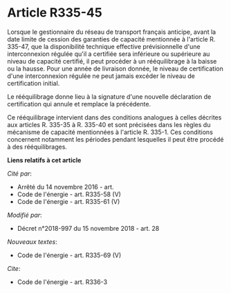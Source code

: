 # Article R335-45

Lorsque le gestionnaire du réseau de transport français anticipe, avant la date limite de cession des garanties de capacité
mentionnée à l'article R. 335-47, que la disponibilité technique effective prévisionnelle d'une interconnexion régulée qu'il
a certifiée sera inférieure ou supérieure au niveau de capacité certifié, il peut procéder à un rééquilibrage à la baisse ou
la hausse. Pour une année de livraison donnée, le niveau de certification d'une interconnexion régulée ne peut jamais excéder
le niveau de certification initial.

Le rééquilibrage donne lieu à la signature d'une nouvelle déclaration de certification qui annule et remplace la précédente.

Ce rééquilibrage intervient dans des conditions analogues à celles décrites aux articles R. 335-35 à R. 335-40 et sont
précisées dans les règles du mécanisme de capacité mentionnées à l'article R. 335-1. Ces conditions concernent notamment les
périodes pendant lesquelles il peut être procédé à des rééquilibrages.

**Liens relatifs à cet article**

_Cité par_:

  - Arrêté du 14 novembre 2016 - art.
  - Code de l'énergie - art. R335-58 (V)
  - Code de l'énergie - art. R335-61 (V)

_Modifié par_:

  - Décret n°2018-997 du 15 novembre 2018 - art. 28

_Nouveaux textes_:

  - Code de l'énergie - art. R335-69 (V)

_Cite_:

  - Code de l'énergie - art. R336-3
